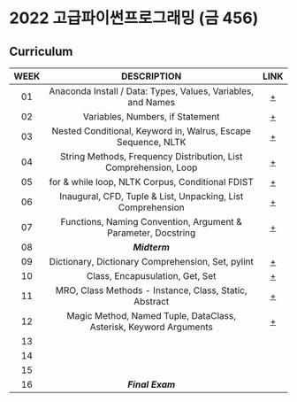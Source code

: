 # 2022 고급파이썬프로그래밍 (금 456)

## Curriculum
| WEEK | DESCRIPTION | LINK |
|:----:|:-----------:|:----:|
| 01 | Anaconda Install / Data: Types, Values, Variables, and Names     | [+](https://github.com/HUFS-Programming-2022/Joowoan_201803939/blob/main/week_01.ipynb)|
| 02 | Variables, Numbers, if Statement                                 | [+](https://github.com/HUFS-Programming-2022/Joowoan_201803939/blob/main/week_02.ipynb)|
| 03 | Nested Conditional, Keyword in, Walrus, Escape Sequence, NLTK    | [+](https://github.com/HUFS-Programming-2022/Joowoan_201803939/blob/main/week_03.ipynb)|
| 04 | String Methods, Frequency Distribution, List Comprehension, Loop | [+](https://github.com/HUFS-Programming-2022/Joowoan_201803939/blob/main/week_04.ipynb)|
| 05 | for & while loop, NLTK Corpus, Conditional FDIST                 | [+](https://github.com/HUFS-Programming-2022/Joowoan_201803939/blob/main/week_05.ipynb)|
| 06 | Inaugural, CFD, Tuple & List, Unpacking, List Comprehension      | [+](https://github.com/HUFS-Programming-2022/Joowoan_201803939/blob/main/week_06.ipynb)|
| 07 | Functions, Naming Convention, Argument & Parameter, Docstring    | [+](https://github.com/HUFS-Programming-2022/Joowoan_201803939/blob/main/week_07.ipynb)|
| 08 |   ***Midterm***    |      |
| 09 | Dictionary, Dictionary Comprehension, Set, pylint                | [+](https://github.com/HUFS-Programming-2022/Joowoan_201803939/blob/main/week_09.ipynb)|
| 10 | Class, Encapusulation, Get, Set                                  | [+](https://github.com/HUFS-Programming-2022/Joowoan_201803939/blob/main/week_10.ipynb)| 
| 11 | MRO, Class Methods - Instance, Class, Static, Abstract           | [+](https://github.com/HUFS-Programming-2022/Joowoan_201803939/blob/main/week_11.ipynb)|
| 12 | Magic Method, Named Tuple, DataClass, Asterisk, Keyword Arguments| [+](https://github.com/HUFS-Programming-2022/Joowoan_201803939/blob/main/week_12.ipynb)| 
| 13 |                    |      |
| 14 |                    |      |
| 15 |                    |      |
| 16 |  ***Final Exam***  |      |
